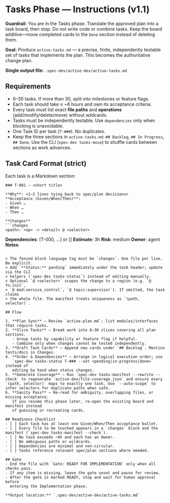 # Tasks Phase — Instructions (v1.1)

**Guardrail:** You are in the Tasks phase. Translate the approved plan into a
task board, then stop. Do not write code or combine tasks. Keep the board
additive—move completed cards to the `Done` section instead of deleting them.

**Goal:** Produce `active-tasks.md` — a precise, finite, independently testable
set of tasks that implements the plan. This becomes the authoritative change plan.

**Single output file:** `.spec-dev/active-dev/active-tasks.md`

## Requirements

- 6–30 tasks. If more than 30, split into milestones or feature flags.
- Each task should take ≤ ~6 hours and own its acceptance criteria.
- Every task must list exact **file paths** and **operations** (add/modify/delete/move) without wildcards.
- Tasks must be independently testable. Use `dependencies` only when blocking is unavoidable.
- One Task ID per task (`T-###`). No duplicates.
- Keep the three sections in `active-tasks.md`: `## Backlog`, `## In Progress`,
  `## Done`. Use the CLI (`spec-dev tasks-move`) to shuffle cards between
  sections as work advances.

## Task Card Format (strict)

Each task is a Markdown section:

```
### T-001 — <short title>

**Why**: <1–2 lines tying back to spec/plan decisions>
**Acceptance (Given/When/Then)**:
- Given …
- When …
- Then …

**Changes**
```changes
<path>: <op> -> <detail> @ <selector>
```

**Dependencies**: [T-000, …] or []
**Estimate**: 3h   **Risk**: medium   **Owner**: agent
**Notes**: <optional clarifications>
```

> The fenced block language tag must be `changes`. One file per line. Be explicit.
> Add `**Status:** pending` immediately under the task header; update via the CLI
> helpers (`spec-dev tasks-status`) instead of editing manually.
> Optional `@ <selector>` scopes the change to a region (e.g. `@ fn:init`,
> `@ mod:service_control`, `@ topic:supervisor`). If omitted, the task claims
> the whole file. The manifest treats uniqueness as `(path, selector)`.

## Flow

1. **Plan Sync** — Review `active-plan.md`; list modules/interfaces that require tasks.
2. **Slice Tasks** — Break work into 6–30 slices covering all plan sections.
   - Group tasks by capability or feature flag if helpful.
   - Combine only when changes cannot be tested independently.
3. **Draft Task Cards** — Append new cards under `## Backlog`. Mention tests/docs in Changes.
4. **Order & Dependencies** — Arrange in logical execution order; use
   `spec-dev tasks-status T-### --set <pending|in-progress|done>` instead of
   editing by hand when status changes.
5. **Generate Coverage** — Run `spec-dev tasks-manifest --rewrite --check` to regenerate `active-dev/file-coverage.json` and ensure every `(path, selector)` maps to exactly one task. Use `--auto-scope` to infer selectors for duplicate paths when safe.
6. **Sanity Pass** — Re-read for ambiguity, overlapping files, or missing acceptance.
   If you resume this phase later, re-open the existing board and manifest instead
   of guessing or recreating cards.

## Readiness Checklist
- [ ] Each task has at least one Given/When/Then acceptance bullet.
- [ ] Every file to be touched appears in a `changes` block and the manifest (`spec-dev tasks-manifest --check`).
- [ ] No task exceeds ~6h and each has an Owner.
- [ ] No ambiguous paths or wildcards.
- [ ] Dependencies are minimal and non-circular.
- [ ] Tasks reference relevant spec/plan sections where needed.

## Gate
- End the file with `Gate: READY FOR IMPLEMENTATION` only when all checks pass.
- If any item is missing, leave the gate unset and pause for review.
- After the gate is marked READY, stop and wait for human approval before
  entering the Implementation phase.

**Output location:** `.spec-dev/active-dev/active-tasks.md`
